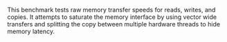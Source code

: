 This benchmark tests raw memory transfer speeds for reads, writes, and copies.  It attempts to 
saturate the memory interface by using vector wide transfers and splitting the copy between
multiple hardware threads to hide memory latency.